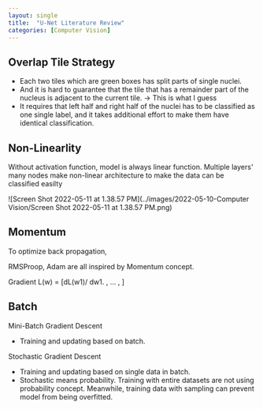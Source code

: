 ```yaml
---
layout: single
title:  "U-Net Literature Review"
categories: [Computer Vision]
---
```


## Overlap Tile Strategy

- Each two tiles which are green boxes has split parts of single nuclei.
- And it is hard to guarantee that the tile that has a remainder part of the nucleus is adjacent to the current tile. -> This is what I guess
- It requires that left half and right half of the nuclei has to be classified as one single label, and it takes additional effort to make them have identical classification.

## Non-Linearlity

Without activation function, model is always linear function. Multiple layers' many nodes make non-linear architecture to make the data can be classified easilty

![Screen Shot 2022-05-11 at 1.38.57 PM](../images/2022-05-10-Computer Vision/Screen Shot 2022-05-11 at 1.38.57 PM.png)



## Momentum

To optimize back propagation, 

RMSProop, Adam are all inspired by Momentum concept.

Gradient L(w) = [dL(w1)/ dw1. , ... ,      ]



## Batch

Mini-Batch Gradient Descent

- Training and updating based on batch.

Stochastic Gradient Descent

- Training and updating based on single data in batch.	
- Stochastic means probability. Training with entire datasets are not using probability concept. Meanwhile, training data with sampling can prevent model from being overfitted.

